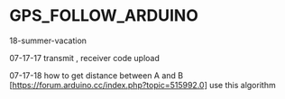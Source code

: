 # GPS_FOLLOW_ARDUINO
18-summer-vacation


07-17-17 transmit , receiver code upload 

07-17-18 how to get distance between A and B [https://forum.arduino.cc/index.php?topic=515992.0] use this algorithm

